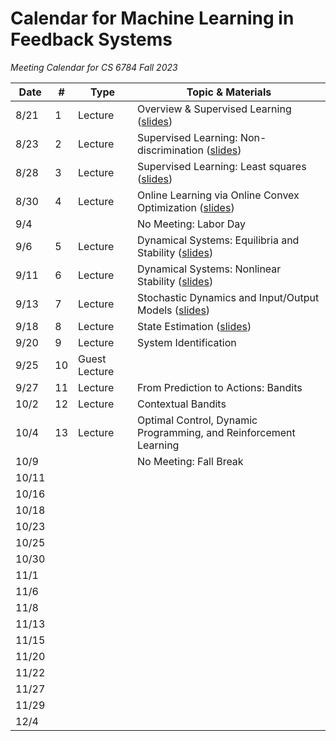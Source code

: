 # Calendar for Machine Learning in Feedback Systems
*Meeting Calendar for CS 6784 Fall 2023*

| Date | # | Type | Topic & Materials |
| --- | --- | --- | --- |
| 8/21 | 1 | Lecture | Overview & Supervised Learning ([slides](https://slides.com/sarahdean-2/01-overview-ml-in-feedback-sys-f23?token=KZeBAXzM)) |
| 8/23 | 2 | Lecture | Supervised Learning: Non-discrimination ([slides](https://slides.com/sarahdean-2/02-supervised-learning-ml-in-feedback-sys-f23?token=6gRisfM5)) |
| 8/28 | 3 | Lecture | Supervised Learning: Least squares ([slides](https://slides.com/sarahdean-2/03-supervised-learning-ml-in-feedback-sys-f23?token=2w_UDO-5)) |
| 8/30 | 4 | Lecture | Online Learning via Online Convex Optimization ([slides](https://slides.com/sarahdean-2/04-online-learning-ml-in-feedback-sys-f23?token=KiDmLN4_)) |
| 9/4 | | | No Meeting: Labor Day |
| 9/6 | 5 |  Lecture | Dynamical Systems: Equilibria and Stability ([slides](https://slides.com/sarahdean-2/05-dynamical-systems-ml-in-feedback-sys-f23?token=tTfB-j-2)) |
| 9/11 | 6 |  Lecture | Dynamical Systems: Nonlinear Stability ([slides](https://slides.com/sarahdean-2/06-dynamical-systems-ml-in-feedback-sys-f23?token=wkbfpqV5)) |
| 9/13 | 7 |  Lecture | Stochastic Dynamics and Input/Output Models ([slides](https://slides.com/sarahdean-2/07-dynamical-systems-ml-in-feedback-sys-f23?token=TIxlckf9)) |
| 9/18 | 8 |  Lecture | State Estimation ([slides](https://slides.com/sarahdean-2/08-state-estimation-ml-in-feedback-sys-f23?token=Oohri6Hm)) | 
| 9/20 | 9 |  Lecture | System Identification |
| 9/25 | 10 | Guest Lecture |  |
| 9/27 | 11 | Lecture | From Prediction to Actions: Bandits |
| 10/2 | 12 | Lecture | Contextual Bandits | 
| 10/4 | 13 | Lecture | Optimal Control, Dynamic Programming, and Reinforcement Learning |
| 10/9 | | | No Meeting: Fall Break |
| 10/11 |
| 10/16 |
| 10/18 |
| 10/23 |
| 10/25 |
| 10/30 |
| 11/1 |
| 11/6 |
| 11/8 |
| 11/13 |
| 11/15 |
| 11/20 |
| 11/22 |
| 11/27 |
| 11/29 |
| 12/4 |
